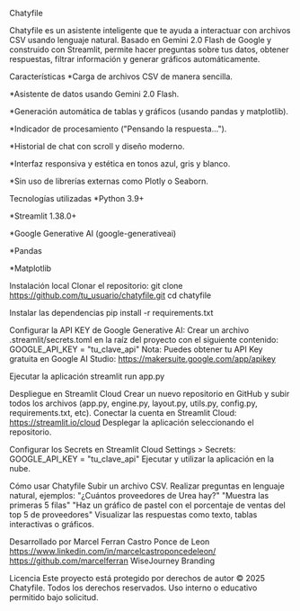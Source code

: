 Chatyfile

Chatyfile es un asistente inteligente que te ayuda a interactuar con archivos CSV usando lenguaje natural.
Basado en Gemini 2.0 Flash de Google y construido con Streamlit, permite hacer preguntas sobre tus datos, obtener respuestas, filtrar información y generar gráficos automáticamente.



Características
*Carga de archivos CSV de manera sencilla.

*Asistente de datos usando Gemini 2.0 Flash.

*Generación automática de tablas y gráficos (usando pandas y matplotlib).

*Indicador de procesamiento ("Pensando la respuesta...").

*Historial de chat con scroll y diseño moderno.

*Interfaz responsiva y estética en tonos azul, gris y blanco.

*Sin uso de librerías externas como Plotly o Seaborn.



Tecnologías utilizadas
*Python 3.9+

*Streamlit 1.38.0+

*Google Generative AI (google-generativeai)

*Pandas

*Matplotlib



Instalación local
Clonar el repositorio:
git clone https://github.com/tu_usuario/chatyfile.git
cd chatyfile



Instalar las dependencias
pip install -r requirements.txt



Configurar la API KEY de Google Generative AI:
Crear un archivo .streamlit/secrets.toml en la raíz del proyecto con el siguiente contenido:
GOOGLE_API_KEY = "tu_clave_api"
Nota: Puedes obtener tu API Key gratuita en Google AI Studio: https://makersuite.google.com/app/apikey



Ejecutar la aplicación
streamlit run app.py



Despliegue en Streamlit Cloud
Crear un nuevo repositorio en GitHub y subir todos los archivos (app.py, engine.py, layout.py, utils.py, config.py, requirements.txt, etc).
Conectar la cuenta en Streamlit Cloud: https://streamlit.io/cloud
Desplegar la aplicación seleccionando el repositorio.



Configurar los Secrets en Streamlit Cloud
Settings > Secrets:
GOOGLE_API_KEY = "tu_clave_api"
Ejecutar y utilizar la aplicación en la nube.



Cómo usar Chatyfile
Subir un archivo CSV.
Realizar preguntas en lenguaje natural, ejemplos:
  "¿Cuántos proveedores de Urea hay?"
  "Muestra las primeras 5 filas"
  "Haz un gráfico de pastel con el porcentaje de ventas del top 5 de proveedores"
Visualizar las respuestas como texto, tablas interactivas o gráficos.



Desarrollado por
Marcel Ferran Castro Ponce de Leon
https://www.linkedin.com/in/marcelcastroponcedeleon/
https://github.com/marcelferran
WiseJourney Branding



Licencia
Este proyecto está protegido por derechos de autor © 2025 Chatyfile.
Todos los derechos reservados. Uso interno o educativo permitido bajo solicitud.
